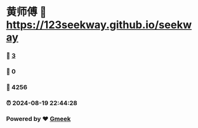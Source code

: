 # 黄师傅 :link: https://123seekway.github.io/seekway 
### :page_facing_up: [3](https://123seekway.github.io/seekway/tag.html) 
### :speech_balloon: 0 
### :hibiscus: 4256 
### :alarm_clock: 2024-08-19 22:44:28 
### Powered by :heart: [Gmeek](https://github.com/Meekdai/Gmeek)
